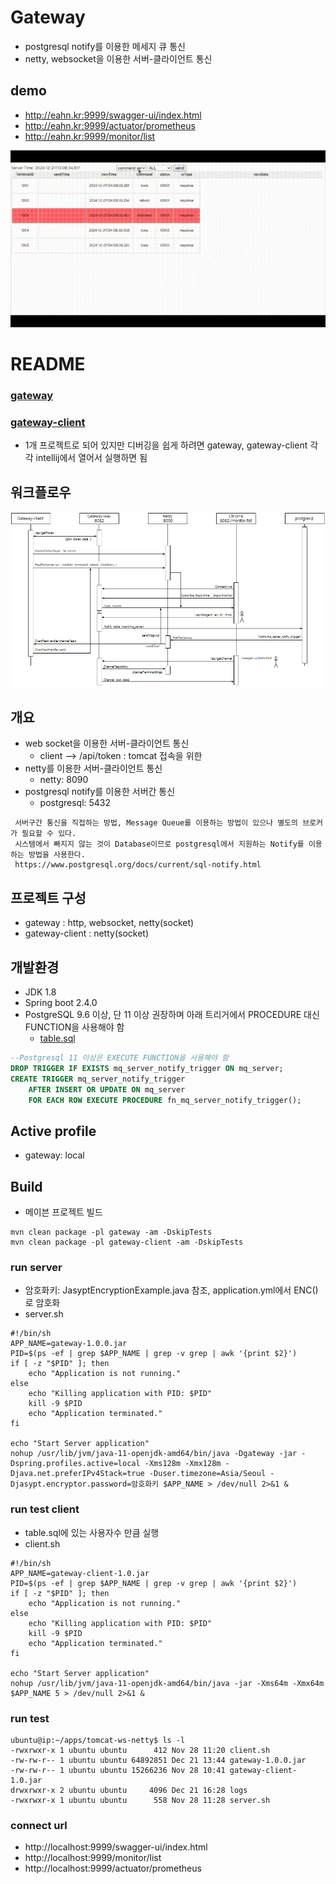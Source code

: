 # Gateway
* postgresql notify를 이용한 메세지 큐 통신
* netty, websocket을 이용한 서버-클라이언트 통신


## demo
* http://eahn.kr:9999/swagger-ui/index.html
* http://eahn.kr:9999/actuator/prometheus
* http://eahn.kr:9999/monitor/list

![tomcat-ws-netty.gif](doc/tomcat-ws-netty.gif)

# README
### [gateway](gateway/README.md)
### [gateway-client](gateway-client/README.md)
* 1개 프로젝트로 되어 있지만 디버깅을 쉽게 하려면 gateway, gateway-client 각각 intellij에서 열어서 실행하면 됨

## 워크플로우
![workflow.png](doc/workflow.png)


## 개요
* web socket을 이용한 서버-클라이언트 통신
  * client --> /api/token : tomcat 접속을 위한 
* netty를 이용한 서버-클라이언트 통신
  * netty: 8090
* postgresql notify를 이용한 서버간 통신
  * postgresql: 5432
```text
 서버구간 통신을 직접하는 방법, Message Queue를 이용하는 방법이 있으나 별도의 브로커가 필요할 수 있다.
 시스템에서 빠지지 않는 것이 Database이므로 postgresql에서 지원하는 Notify를 이용하는 방법을 사용한다.
 https://www.postgresql.org/docs/current/sql-notify.html
```

## 프로젝트 구성
* gateway : http, websocket, netty(socket)
* gateway-client : netty(socket)


## 개발환경
* JDK 1.8
* Spring boot 2.4.0
* PostgreSQL 9.6 이상, 단 11 이상 권장하며 아래 트리거에서 PROCEDURE 대신 FUNCTION을 사용해야 함
  * [table.sql](gateway/src/main/resources/sql/table.sql)
```sql
--Postgresql 11 이상은 EXECUTE FUNCTION을 사용해야 함
DROP TRIGGER IF EXISTS mq_server_notify_trigger ON mq_server;
CREATE TRIGGER mq_server_notify_trigger
    AFTER INSERT OR UPDATE ON mq_server
    FOR EACH ROW EXECUTE PROCEDURE fn_mq_server_notify_trigger();
```


## Active profile
* gateway: local


## Build
* 메이븐 프로젝트 빌드
```
mvn clean package -pl gateway -am -DskipTests
mvn clean package -pl gateway-client -am -DskipTests
```

### run server
* 암호화키: JasyptEncryptionExample.java 참조, application.yml에서 ENC()로 암호화
* server.sh
```shell
#!/bin/sh
APP_NAME=gateway-1.0.0.jar
PID=$(ps -ef | grep $APP_NAME | grep -v grep | awk '{print $2}')
if [ -z "$PID" ]; then
    echo "Application is not running."
else
    echo "Killing application with PID: $PID"
    kill -9 $PID
    echo "Application terminated."
fi

echo "Start Server application"
nohup /usr/lib/jvm/java-11-openjdk-amd64/bin/java -Dgateway -jar -Dspring.profiles.active=local -Xms128m -Xmx128m -Djava.net.preferIPv4Stack=true -Duser.timezone=Asia/Seoul -Djasypt.encryptor.password=암호화키 $APP_NAME > /dev/null 2>&1 &
```

### run test client
* table.sql에 있는 사용자수 만큼 실행
* client.sh
```shell
#!/bin/sh
APP_NAME=gateway-client-1.0.jar
PID=$(ps -ef | grep $APP_NAME | grep -v grep | awk '{print $2}')
if [ -z "$PID" ]; then
    echo "Application is not running."
else
    echo "Killing application with PID: $PID"
    kill -9 $PID
    echo "Application terminated."
fi

echo "Start Server application"
nohup /usr/lib/jvm/java-11-openjdk-amd64/bin/java -jar -Xms64m -Xmx64m $APP_NAME 5 > /dev/null 2>&1 &
```

### run test
```shell
ubuntu@ip:~/apps/tomcat-ws-netty$ ls -l
-rwxrwxr-x 1 ubuntu ubuntu      412 Nov 28 11:20 client.sh
-rw-rw-r-- 1 ubuntu ubuntu 64892851 Dec 21 13:44 gateway-1.0.0.jar
-rw-rw-r-- 1 ubuntu ubuntu 15266236 Nov 28 10:41 gateway-client-1.0.jar
drwxrwxr-x 2 ubuntu ubuntu     4096 Dec 21 16:28 logs
-rwxrwxr-x 1 ubuntu ubuntu      558 Nov 28 11:28 server.sh
```

### connect url
* http://localhost:9999/swagger-ui/index.html
* http://localhost:9999/monitor/list
* http://localhost:9999/actuator/prometheus

